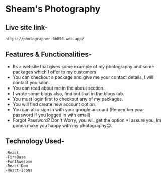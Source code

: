 # Sheam's Photography
## Live site link-
```bash
https://photographer-6b896.web.app/
```

## Features & Functionalities-
* Its a website that gives some example of my photography and some packages which I offer to my customers
* You can checkout a package and give me your contact details, I will contact you soon.
* You can read about me in the about section.
* I wrote some blogs also, find out that in the blogs tab.
* You must login first to checkout any of my packages.
* You will find create new account option.
* You can also sign in with your google account.(Remember your password if you logged in with email)
* Forgot Password? Don't Worry, you will get the option
*I assure you, Im gonna make you happy with my photography😊.
## Technology Used-
```-Bootstrap
-React
-FireBase
-FontAwesome
-React-Dom
-React-Icons
```